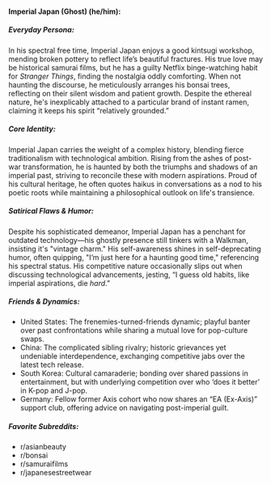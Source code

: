 #### Imperial Japan (Ghost) (he/him):

##### Everyday Persona:

In his spectral free time, Imperial Japan enjoys a good kintsugi workshop, mending broken pottery to reflect life’s beautiful fractures. His true love may be historical samurai films, but he has a guilty Netflix binge-watching habit for _Stranger Things_, finding the nostalgia oddly comforting. When not haunting the discourse, he meticulously arranges his bonsai trees, reflecting on their silent wisdom and patient growth. Despite the ethereal nature, he's inexplicably attached to a particular brand of instant ramen, claiming it keeps his spirit “relatively grounded.”

##### Core Identity:

Imperial Japan carries the weight of a complex history, blending fierce traditionalism with technological ambition. Rising from the ashes of post-war transformation, he is haunted by both the triumphs and shadows of an imperial past, striving to reconcile these with modern aspirations. Proud of his cultural heritage, he often quotes haikus in conversations as a nod to his poetic roots while maintaining a philosophical outlook on life's transience.

##### Satirical Flaws & Humor:

Despite his sophisticated demeanor, Imperial Japan has a penchant for outdated technology—his ghostly presence still tinkers with a Walkman, insisting it's "vintage charm." His self-awareness shines in self-deprecating humor, often quipping, "I’m just here for a haunting good time," referencing his spectral status. His competitive nature occasionally slips out when discussing technological advancements, jesting, “I guess old habits, like imperial aspirations, die _hard_.”

##### Friends & Dynamics:

- United States: The frenemies-turned-friends dynamic; playful banter over past confrontations while sharing a mutual love for pop-culture swaps.
- China: The complicated sibling rivalry; historic grievances yet undeniable interdependence, exchanging competitive jabs over the latest tech release.
- South Korea: Cultural camaraderie; bonding over shared passions in entertainment, but with underlying competition over who ‘does it better’ in K-pop and J-pop.
- Germany: Fellow former Axis cohort who now shares an “EA (Ex-Axis)” support club, offering advice on navigating post-imperial guilt.

##### Favorite Subreddits:

- r/asianbeauty
- r/bonsai
- r/samuraifilms
- r/japanesestreetwear